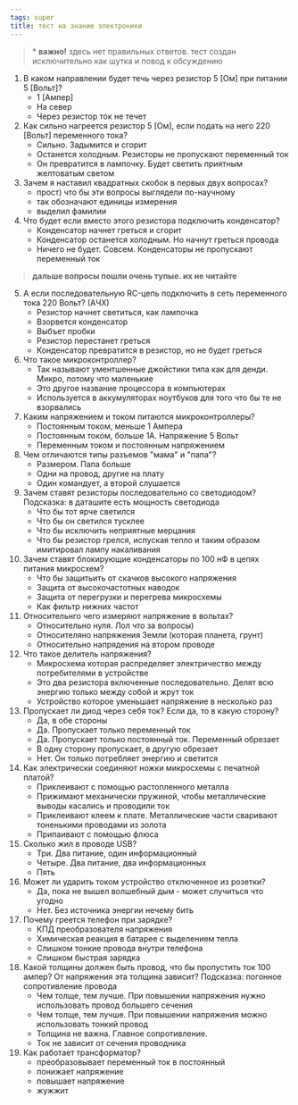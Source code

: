 ```yaml
---
tags: super
title: тест на знание электроники
---
```


> \* **важно!** здесь нет правильных ответов. тест создан исключительно как шутка и повод к обсуждению

1. В каком направлении будет течь через резистор 5 [Ом] при питании 5 [Вольт]?
    - 1 [Ампер]
    - На север
    - Через резистор ток не течет
2. Как сильно нагреется резистор 5 [Ом], если подать на него 220 [Вольт] переменного тока?
    - Сильно. Задымится и сгорит
    - Останется холодным. Резисторы не пропускают переменный ток
    - Он превратится в лампочку. Будет светить приятным желтоватым светом
3. Зачем я наставил квадратных скобок в первых двух вопросах?
    - прост) что бы эти вопросы выглядели по-научному
	- так обозначают единицы измерения
    - выделил фамилии
4. Что будет если вместо этого резистора подключить конденсатор?
    - Конденсатор начнет греться и сгорит
    - Конденсатор останется холодным. Но начнут греться провода
	- Ничего не будет. Совсем. Конденсаторы не пропускают переменный ток
	
	
> **дальше вопросы пошли очень тупые. их не читайте**
	
5. А если последовательную RC-цепь подключить в сеть переменного тока 220 Вольт? (АЧХ)
    - Резистор начнет светиться, как лампочка
    - Взорвется конденсатор
    - Выбъет пробки
    - Резистор перестанет греться
    - Конденсатор превратится в резистор, но не будет греться
6. Что такое микроконтроллер?
    - Так называют ументшенные джойстики типа как для денди. Микро, потому что маленькие
    - Это другое название процессора в компьютерах
    - Используется в аккумуляторах ноутбуков для того что бы те не взорвались
7. Каким напряжением и током питаются микроконтроллеры?
    - Постоянным током, меньше 1 Ампера
    - Постоянным током, больше 1А. Напряжение 5 Вольт
    - Переменным током и постоянным напряжением
8. Чем отличаются типы разъемов "мама" и "папа"?
    - Размером. Папа больше
    - Одни на провод, другие на плату
    - Один командует, а второй слушается
9. Зачем ставят резисторы последовательно со светодиодом? Подсказка: в даташите есть мощность светодиода
    - Что бы тот ярче светился
    - Что бы он светился тусклее
    - Что бы исключить неприятные мерцания 
    - Что бы резистор грелся, испуская тепло и таким образом имитировал лампу накаливания
10. Зачем ставят блокирующие конденсаторы по 100 нФ в цепях питания микросхем?
    - Что бы защитьить от скачков высокого напряжения
    - Защита от высокочастотных наводок
    - Защита от перегрузки и перегрева микросхемы
    - Как фильтр нижних частот
11. Относительнго чего измеряют напряжение в вольтах?
    - Относительно нуля. Лол что за вопросы)
    - Относителяно напряжения Земли (которая планета, грунт)
    - Относительно напрядения на втором проводе
12. Что такое делитель напряжения?
    - Микросхема которая распределяет электричество между потребителями в устройстве
    - Это два резистора включенные последовательно. Делят всю энергию только между собой и жрут ток
    - Устройство которое уменьшает напряжение в несколько раз
13. Пропускает ли диод через себя ток? Если да, то в какую сторону?
    - Да, в обе стороны
    - Да. Пропускает только переменный ток
    - Да. Пропускает только постоянный ток. Переменный обрезает
    - В одну сторону пропускает, в другую обрезает
    - Нет. Он только потребляет энергию и светится
14. Как электрически соединяют ножки микросхемы с печатной платой?
    - Приклеивают с помощью растопленного металла
    - Прижимают механически пружиной, чтобы металлические выводы касались и проводили ток
    - Приклеивают клеем к плате. Металлические части сваривают тоненькими проводами из золота
    - Припаивают с помощью флюса
15. Сколько жил в проводе USB?
    - Три. Два питание, один информационный
    - Четыре. Два питание, два информационных
    - Пять
16. Может ли ударить током устройство отключенное из розетки?
    - Да, пока не вышел волшебный дым - может случиться что угодно
    - Нет. Без источника энергии нечему бить
17. Почему греется телефон при зарядке?
    - КПД преобразователя напряжения
    - Химическая реакция в батарее с выделением тепла
    - Слишком тонкие провода внутри телефона
    - Слишком быстрая зарядка
18. Какой толщины должен быть провод, что бы пропустить ток 100 ампер? От напряжения эта толщина зависит? Подсказка: погонное сопротивление провода
    - Чем толще, тем лучше. При повышении напряжения нужно использовать провод большего сечения
    - Чем толще, тем лучше. При повышении напряжения можно использовать тонкий провод
    - Толщина не важна. Главное сопротивление.
    - Ток не зависит от сечения проводника
19. Как работает трансформатор?
    - преобразовывает переменный ток в постоянный
    - понижает напряжение
    - повышает напряжение
    - жужжит

